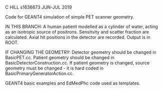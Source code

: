 C HILL
s1636673
JUN-JUL 2019

Code for GEANT4 simulation of simple PET scanner geometry.

IN THIS BRANCH: A human patient modelled as a cylinder of water, acting as an isotropic source of positrons.
                Sensitvity and scatter fraction are calculated.
                Axial hit positions in the detector are recorded.
                Output is in ROOT.
                
IF CHANGING THE GEOMETRY: Detector geometry should be changed in BasicPET.cc.
                          Patient geometry should be changed in BasicDetectorConstruction.cc.
                          If patient geometry is changed, source geometry must be changed - it is hard coded in
                          BasicPrimaryGeneratorAction.cc.
                       
GEANT4 basic examples and EdMedPhc code used as templates.
